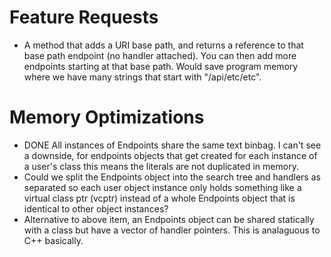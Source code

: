 
# Feature Requests
* A method that adds a URI base path, and returns a reference to that base path endpoint (no handler attached). You can then add more endpoints starting at that base path. Would save program memory where we have many strings that start with "/api/etc/etc".


# Memory Optimizations
* DONE All instances of Endpoints share the same text binbag. I can't see a downside, for endpoints objects that get created for each instance of a user's class this means the literals are not duplicated in memory.
* Could we split the Endpoints object into the search tree and handlers as separated so each user object instance only holds something like a virtual class ptr (vcptr) instead of a whole Endpoints object that is identical to other object instances?
* Alternative to above item, an Endpoints object can be shared statically with a class but have a vector of handler pointers. This is analaguous to C++ basically.

